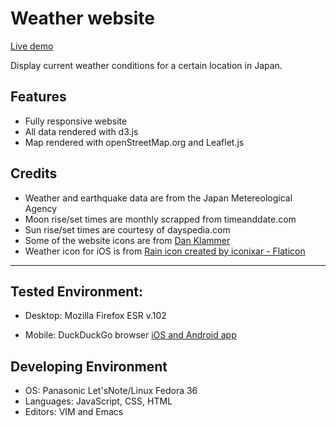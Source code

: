 # Weather website

[Live demo](https://ndlopez.github.io/weather)

Display current weather conditions for a certain location in Japan.
<!--Weather applications developed with various technologies and environments (GNU/Linux, MacOS and Windows). Uses APIs from different providers.-->

## Features

- Fully responsive website
- All data rendered with d3.js
- Map rendered with openStreetMap.org and Leaflet.js

## Credits

- Weather and earthquake data are from the Japan Metereological Agency
- Moon rise/set times are monthly scrapped from timeanddate.com
- Sun rise/set times are courtesy of dayspedia.com
- Some of the website icons are from [Dan Klammer](https://danklammer.com/bytesize-icons/)
- Weather icon for iOS is from [Rain icon created by iconixar - Flaticon](https://www.flaticon.com/free-icons/rain)

---
## Tested Environment: 

- Desktop: Mozilla Firefox ESR v.102

- Mobile: DuckDuckGo browser [iOS and Android app](https://duckduckgo.com/app)

## Developing Environment

- OS: Panasonic Let'sNote/Linux Fedora 36<br>
- Languages: JavaScript, CSS, HTML <br>
- Editors: VIM and Emacs

<!--
append png image to svg Object
<svg xmlns="http://www.w3.org/2000/svg"
xmlns:xlink="http://www.w3.org/1999/xlink">
...
    <image
    width="100" height="100"
    xlink:href="data:image/png;base64,IMAGE_DATA"/>
    ...
</svg>
data per hour for current day here:
https://www.jma.go.jp/bosai/amedas/data/point/51106/20221007_09.json
format seems to be yyyymmdd_hh.json, hh< currHour, hh=0,3,6,9,...
also https://www.jma.go.jp/bosai/amedas/#area_type=offices&area_code=230000&amdno=51106&format=table1h&elems=53414
might be helpful when rain https://codepen.io/aureliendotpro/pen/kVwyVe

To no longer borrow radar image from tenki.jp; img:border:0;
top layer updated every hour 
https://www.data.jma.go.jp/obd/bunpu/img/wthr/306/wthr_306_202306192100.png
css attrib: position:absolute;top:1px;left:1px;
background https://www.data.jma.go.jp/obd/bunpu/img/munic/munic_306.png
css: position:absolute;top:1px;left:1px;width:520px;opacity:0.5;
ocean is white, either color on Gimp or directly using CSS
https://www.data.jma.go.jp/obd/bunpu/img/wthr/306/wthr_306_202306240900.png
https://www.timeanddate.com/scripts/sunmap.php?iso=20231020T1740
weather map: https://www.jma.go.jp/bosai/weather_map/
-->